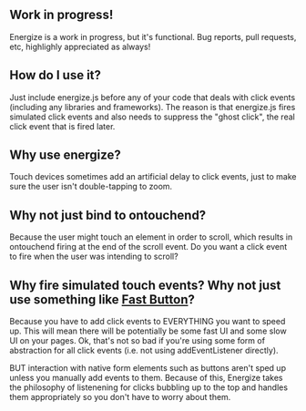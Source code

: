 Work in progress!
------------
Energize is a work in progress, but it's functional.  Bug reports, pull requests, etc, highlighly appreciated as always!


How do I use it?
------------
Just include energize.js before any of your code that deals with click events (including any libraries and frameworks).  The reason is that energize.js fires simulated click events and also needs to suppress the "ghost click", the real click event that is fired later.


Why use energize?
------------

Touch devices sometimes add an artificial delay to click events, just to make sure the user isn't double-tapping to zoom.

Why not just bind to ontouchend?
-------------

Because the user might touch an element in order to scroll, which results in ontouchend firing at the end of the scroll event.  Do you want a click event to fire when the user was intending to scroll?


Why fire simulated touch events?  Why not just use something like <a href="http://code.google.com/mobile/articles/fast_buttons.html">Fast Button</a>?
-------------

Because you have to add click events to EVERYTHING you want to speed up.  This will mean there will be potentially be some fast UI and some slow UI on your pages.  Ok, that's not so bad if you're using some form of abstraction for all click events (i.e. not using addEventListener directly).

BUT interaction with native form elements such as buttons aren't sped up unless you manually add events to them.  Because of this, Energize takes the philosophy of listenening for clicks bubbling up to the top and handles them appropriately so you don't have to worry about them.
